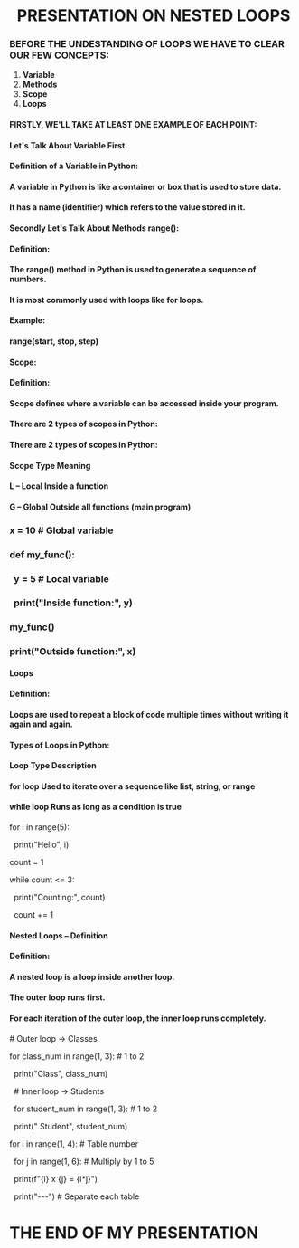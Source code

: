 #  		  PRESENTATION ON NESTED LOOPS

### 

### 

### BEFORE THE UNDESTANDING OF LOOPS WE HAVE TO CLEAR OUR FEW CONCEPTS:



1. **Variable**
2. **Methods**
3. **Scope**
4. **Loops**



#### FIRSTLY, WE'LL TAKE AT LEAST ONE EXAMPLE OF EACH POINT:



#### Let's Talk About Variable First.

#### 

#### Definition of a Variable in Python:

#### 

#### A variable in Python is like a container or box that is used to store data.

#### It has a name (identifier) which refers to the value stored in it.





#### Secondly Let's Talk About Methods range():

#### Definition:

#### 

#### The range() method in Python is used to generate a sequence of numbers.

#### It is most commonly used with loops like for loops.

#### Example:

#### range(start, stop, step)



#### Scope:

#### Definition:

#### Scope defines where a variable can be accessed inside your program.

#### 

#### There are 2 types of scopes in Python:

#### There are 2 types of scopes in Python:

#### 

#### Scope Type	Meaning

#### L – Local	Inside a function

#### G – Global	Outside all functions (main program)



### x = 10  # Global variable

### 

### def my\_func():

### &nbsp;   y = 5  # Local variable

### &nbsp;   print("Inside function:", y)

### 

### my\_func()

### print("Outside function:", x)





#### Loops

#### Definition:

#### Loops are used to repeat a block of code multiple times without writing it again and again.

#### 

#### Types of Loops in Python:

#### Loop Type	Description

#### 

#### for loop	Used to iterate over a sequence like list, string, or range

#### while loop	Runs as long as a condition is true





for i in range(5):

&nbsp;   print("Hello", i)



count = 1

while count <= 3:

&nbsp;   print("Counting:", count)

&nbsp;   count += 1







#### Nested Loops – Definition

#### 

#### Definition:

#### A nested loop is a loop inside another loop.

#### 

#### The outer loop runs first.

#### 

#### For each iteration of the outer loop, the inner loop runs completely.







\# Outer loop → Classes

for class\_num in range(1, 3):  # 1 to 2

&nbsp;   print("Class", class\_num)



&nbsp;   # Inner loop → Students

&nbsp;   for student\_num in range(1, 3):  # 1 to 2

&nbsp;       print("  Student", student\_num)



for i in range(1, 4):       # Table number

&nbsp;   for j in range(1, 6):   # Multiply by 1 to 5

&nbsp;       print(f"{i} x {j} = {i\*j}")

&nbsp;   print("---")  # Separate each table



# 

# THE END OF MY PRESENTATION



